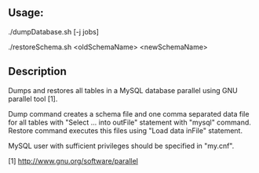 ## Usage:

./dumpDatabase.sh [-j jobs]

./restoreSchema.sh \<oldSchemaName\> \<newSchemaName\>

## Description

Dumps and restores all tables in a MySQL database parallel using GNU parallel
tool [1].

Dump command creates a schema file and one comma separated data file for all
tables with "Select ... into outFile" statement with "mysql" command. Restore
command executes this files using "Load data inFile" statement.

MySQL user with sufficient privileges should be specified in "my.cnf".

[1] http://www.gnu.org/software/parallel
